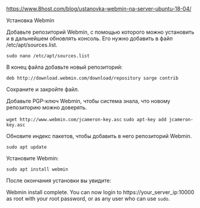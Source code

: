 https://www.8host.com/blog/ustanovka-webmin-na-server-ubuntu-18-04/

Установка Webmin

Добавьте репозиторий Webmin, с помощью которого можно установить и в дальнейшем обновлять консоль. Его нужно добавить в файл /etc/apt/sources.list.

`sudo nano /etc/apt/sources.list`

В конец файла добавьте новый репозиторий:


`deb http://download.webmin.com/download/repository sarge contrib`

Сохраните и закройте файл.

Добавьте PGP-ключ Webmin, чтобы система знала, что новому репозиторию можно доверять.

`wget http://www.webmin.com/jcameron-key.asc`
`sudo apt-key add jcameron-key.asc`

Обновите индекс пакетов, чтобы добавить в него репозиторий Webmin.

`sudo apt update`

Установите Webmin:

`sudo apt install webmin`

После окончания установки вы увидите:

Webmin install complete. You can now login to
https://your_server_ip:10000 as root with your
root password, or as any user who can use `sudo`.